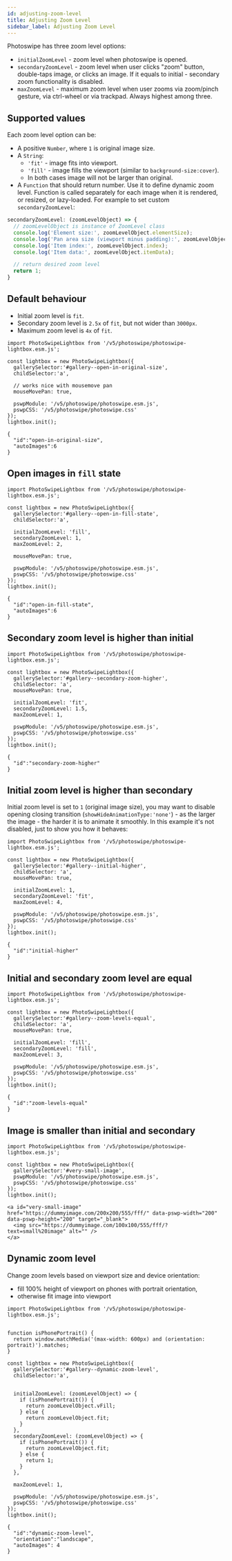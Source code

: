 ```yaml
---
id: adjusting-zoom-level
title: Adjusting Zoom Level
sidebar_label: Adjusting Zoom Level
---
```


Photoswipe has three zoom level options:

- `initialZoomLevel` - zoom level when photoswipe is opened.
- `secondaryZoomLevel` - zoom level when user clicks "zoom" button, double-taps image, or clicks an image. If it equals to initial - secondary zoom functionality is disabled.
- `maxZoomLevel` - maximum zoom level when user zooms via zoom/pinch gesture, via ctrl-wheel or via trackpad. Always highest among three.


## Supported values

Each zoom level option can be:

- A positive `Number`, where `1` is original image size.
- A `String`:
  - `'fit'` - image fits into viewport. 
  - `'fill'` - image fills the viewport (similar to `background-size:cover`).
  - In both cases image will not be larger than original.
- A `Function` that should return number. Use it to define dynamic zoom level. Function is called separately for each image when it is rendered, or resized, or lazy-loaded. For example to set custom `secondaryZoomLevel`:

```js
secondaryZoomLevel: (zoomLevelObject) => {
  // zoomLevelObject is instance of ZoomLevel class
  console.log('Element size:', zoomLevelObject.elementSize);
  console.log('Pan area size (viewport minus padding):', zoomLevelObject.panAreaSize);
  console.log('Item index:', zoomLevelObject.index);
  console.log('Item data:', zoomLevelObject.itemData);

  // return desired zoom level
  return 1;
}
```

## Default behaviour

- Initial zoom level is `fit`.
- Secondary zoom level is `2.5x` of `fit`, but not wider than `3000px`.
- Maximum zoom level is `4x` of `fit`.

<!-- PhotoSwipe example block START -->
<div class="pswp-example">

```pswp_example js
import PhotoSwipeLightbox from '/v5/photoswipe/photoswipe-lightbox.esm.js';

const lightbox = new PhotoSwipeLightbox({
  gallerySelector:'#gallery--open-in-original-size',
  childSelector:'a',

  // works nice with mousemove pan
  mouseMovePan: true,

  pswpModule: '/v5/photoswipe/photoswipe.esm.js',
  pswpCSS: '/v5/photoswipe/photoswipe.css'
});
lightbox.init();
```

```pswp_example gallery
{ 
  "id":"open-in-original-size",
  "autoImages":6
}
```

</div> 
<!-- PhotoSwipe example block END -->



## Open images in `fill` state

<!-- PhotoSwipe example block START -->
<div class="pswp-example">

```pswp_example js
import PhotoSwipeLightbox from '/v5/photoswipe/photoswipe-lightbox.esm.js';

const lightbox = new PhotoSwipeLightbox({
  gallerySelector:'#gallery--open-in-fill-state',
  childSelector:'a',

  initialZoomLevel: 'fill',
  secondaryZoomLevel: 1,
  maxZoomLevel: 2,

  mouseMovePan: true,

  pswpModule: '/v5/photoswipe/photoswipe.esm.js',
  pswpCSS: '/v5/photoswipe/photoswipe.css'
});
lightbox.init();
```

```pswp_example gallery
{ 
  "id":"open-in-fill-state",
  "autoImages":6
}
```

</div> 
<!-- PhotoSwipe example block END -->

## Secondary zoom level is higher than initial

<!-- PhotoSwipe example block START -->
<div class="pswp-example">

```pswp_example js
import PhotoSwipeLightbox from '/v5/photoswipe/photoswipe-lightbox.esm.js';

const lightbox = new PhotoSwipeLightbox({
  gallerySelector:'#gallery--secondary-zoom-higher',
  childSelector: 'a',
  mouseMovePan: true,

  initialZoomLevel: 'fit',
  secondaryZoomLevel: 1.5,
  maxZoomLevel: 1,

  pswpModule: '/v5/photoswipe/photoswipe.esm.js',
  pswpCSS: '/v5/photoswipe/photoswipe.css'
});
lightbox.init();
```

```pswp_example gallery
{ 
  "id":"secondary-zoom-higher"
}
```

</div> 
<!-- PhotoSwipe example block END -->

## Initial zoom level is higher than secondary

Initial zoom level is set to `1` (original image size), you may want to disable opening closing transition (`showHideAnimationType:'none'`) - as the larger the image - the harder it is to animate it smoothly. In this example it's not disabled, just to show you how it behaves:

<!-- PhotoSwipe example block START -->
<div class="pswp-example">

```pswp_example js
import PhotoSwipeLightbox from '/v5/photoswipe/photoswipe-lightbox.esm.js';

const lightbox = new PhotoSwipeLightbox({
  gallerySelector:'#gallery--initial-higher',
  childSelector: 'a',
  mouseMovePan: true,

  initialZoomLevel: 1,
  secondaryZoomLevel: 'fit',
  maxZoomLevel: 4,

  pswpModule: '/v5/photoswipe/photoswipe.esm.js',
  pswpCSS: '/v5/photoswipe/photoswipe.css'
});
lightbox.init();
```

```pswp_example gallery
{ 
  "id":"initial-higher"
}
```

</div> 
<!-- PhotoSwipe example block END -->

## Initial and secondary zoom level are equal

<!-- PhotoSwipe example block START -->
<div class="pswp-example">

```pswp_example js
import PhotoSwipeLightbox from '/v5/photoswipe/photoswipe-lightbox.esm.js';

const lightbox = new PhotoSwipeLightbox({
  gallerySelector:'#gallery--zoom-levels-equal',
  childSelector: 'a',
  mouseMovePan: true,

  initialZoomLevel: 'fill',
  secondaryZoomLevel: 'fill',
  maxZoomLevel: 3,

  pswpModule: '/v5/photoswipe/photoswipe.esm.js',
  pswpCSS: '/v5/photoswipe/photoswipe.css'
});
lightbox.init();
```

```pswp_example gallery
{ 
  "id":"zoom-levels-equal"
}
```

</div> 
<!-- PhotoSwipe example block END -->

## Image is smaller than initial and secondary

<!-- PhotoSwipe example block START -->
<div class="pswp-example">

```pswp_example js
import PhotoSwipeLightbox from '/v5/photoswipe/photoswipe-lightbox.esm.js';

const lightbox = new PhotoSwipeLightbox({
  gallerySelector:'#very-small-image',
  pswpModule: '/v5/photoswipe/photoswipe.esm.js',
  pswpCSS: '/v5/photoswipe/photoswipe.css'
});
lightbox.init();
```

```pswp_example html
<a id="very-small-image" href="https://dummyimage.com/200x200/555/fff/" data-pswp-width="200" data-pswp-height="200" target="_blank">
  <img src="https://dummyimage.com/100x100/555/fff/?text=small%20image" alt="" />
</a>
```

</div> 
<!-- PhotoSwipe example block END -->

## Dynamic zoom level

Change zoom levels based on viewport size and device orientation:

- fill 100% height of viewport on phones with portrait orientation,
- otherwise fit image into viewport

<!-- PhotoSwipe example block START -->
<div class="pswp-example">

```pswp_example js
import PhotoSwipeLightbox from '/v5/photoswipe/photoswipe-lightbox.esm.js';


function isPhonePortrait() {
  return window.matchMedia('(max-width: 600px) and (orientation: portrait)').matches;
}

const lightbox = new PhotoSwipeLightbox({
  gallerySelector:'#gallery--dynamic-zoom-level',
  childSelector:'a',
  

  initialZoomLevel: (zoomLevelObject) => {
    if (isPhonePortrait()) {
      return zoomLevelObject.vFill;
    } else {
      return zoomLevelObject.fit;
    }
  },
  secondaryZoomLevel: (zoomLevelObject) => {
    if (isPhonePortrait()) {
      return zoomLevelObject.fit;
    } else {
      return 1;
    }
  },

  maxZoomLevel: 1,

  pswpModule: '/v5/photoswipe/photoswipe.esm.js',
  pswpCSS: '/v5/photoswipe/photoswipe.css'
});
lightbox.init();
```

```pswp_example gallery
{ 
  "id":"dynamic-zoom-level",
  "orientation":"landscape",
  "autoImages": 4
}
```

</div> 
<!-- PhotoSwipe example block END -->